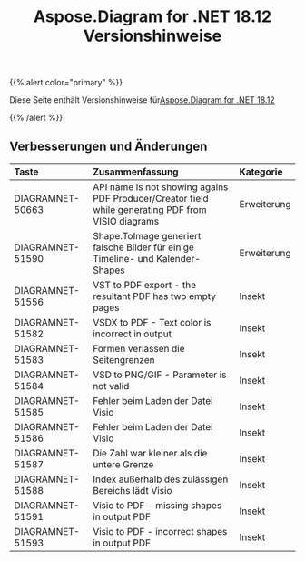 ﻿---
title: Aspose.Diagram for .NET 18.12 Versionshinweise
type: docs
weight: 10
url: /de/net/aspose-diagram-for-net-18-12-release-notes/
---
{{% alert color="primary" %}} 

Diese Seite enthält Versionshinweise für[Aspose.Diagram for .NET 18.12](https://www.nuget.org/packages/Aspose.Diagram/18.12.0)

{{% /alert %}} 
## **Verbesserungen und Änderungen**

|**Taste**|**Zusammenfassung**|**Kategorie**|
|:- |:- |:- |
|DIAGRAMNET-50663|API name is not showing agains PDF Producer/Creator field while generating PDF from VISIO diagrams|Erweiterung|
|DIAGRAMNET-51590|Shape.ToImage generiert falsche Bilder für einige Timeline- und Kalender-Shapes|Erweiterung|
|DIAGRAMNET-51556|VST to PDF export - the resultant PDF has two empty pages|Insekt|
|DIAGRAMNET-51582|VSDX to PDF - Text color is incorrect in output|Insekt|
|DIAGRAMNET-51583|Formen verlassen die Seitengrenzen|Insekt|
|DIAGRAMNET-51584|VSD to PNG/GIF - Parameter is not valid|Insekt|
|DIAGRAMNET-51585|Fehler beim Laden der Datei Visio|Insekt|
|DIAGRAMNET-51586|Fehler beim Laden der Datei Visio|Insekt|
|DIAGRAMNET-51587|Die Zahl war kleiner als die untere Grenze|Insekt|
|DIAGRAMNET-51588|Index außerhalb des zulässigen Bereichs lädt Visio|Insekt|
|DIAGRAMNET-51591|Visio to PDF - missing shapes in output PDF|Insekt|
|DIAGRAMNET-51593|Visio to PDF - incorrect shapes in output PDF|Insekt|


